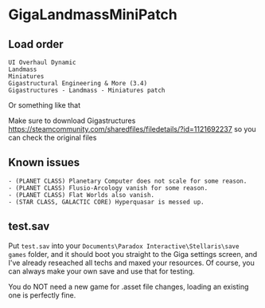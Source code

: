 # GigaLandmassMiniPatch

## Load order
```
UI Overhaul Dynamic
Landmass
Miniatures
Gigastructural Engineering & More (3.4)
Gigastructures - Landmass - Miniatures patch
```
Or something like that

Make sure to download Gigastructures https://steamcommunity.com/sharedfiles/filedetails/?id=1121692237 so you can check the original files

## Known issues
```
- (PLANET CLASS) Planetary Computer does not scale for some reason.  
- (PLANET CLASS) Flusio-Arcology vanish for some reason.  
- (PLANET CLASS) Flat Worlds also vanish.  
- (STAR CLASS, GALACTIC CORE) Hyperquasar is messed up.  
```
## test.sav
Put `test.sav` into your `Documents\Paradox Interactive\Stellaris\save games` folder, and it should boot you straight to the Giga settings screen, and I've already reseached all techs and maxed your resources. Of course, you can always make your own save and use that for testing.

You do NOT need a new game for .asset file changes, loading an existing one is perfectly fine.
